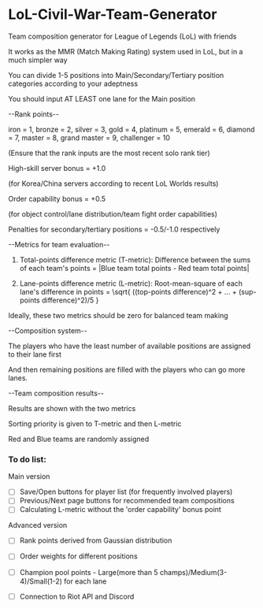 # LoL-Civil-War-Team-Generator
Team composition generator for League of Legends (LoL) with friends

It works as the MMR (Match Making Rating) system used in LoL, but in a much simpler way

You can divide 1-5 positions into Main/Secondary/Tertiary position categories according to your adeptness

You should input AT LEAST one lane for the Main position



--Rank points--

iron = 1,
bronze = 2,
silver = 3,
gold = 4,
platinum = 5,
emerald = 6,
diamond = 7,
master = 8,
grand master = 9,
challenger = 10

(Ensure that the rank inputs are the most recent solo rank tier)

High-skill server bonus = +1.0

(for Korea/China servers according to recent LoL Worlds results)

Order capability bonus = +0.5

(for object control/lane distribution/team fight order capabilities)

Penalties for secondary/tertiary positions = -0.5/-1.0 respectively



--Metrics for team evaluation--

1. Total-points difference metric (T-metric):
Difference between the sums of each team's points = |Blue team total points - Red team total points|

2. Lane-points difference metric (L-metric):
Root-mean-square of each lane's difference in points = \sqrt{ ((top-points difference)^2 + ... + (sup-points difference)^2)/5 }

Ideally, these two metrics should be zero for balanced team making



--Composition system--

The players who have the least number of available positions are assigned to their lane first

And then remaining positions are filled with the players who can go more lanes.



--Team composition results--

Results are shown with the two metrics

Sorting priority is given to T-metric and then L-metric

Red and Blue teams are randomly assigned



### To do list:
Main version
- [ ] Save/Open buttons for player list (for frequently involved players)
- [ ] Previous/Next page buttons for recommended team compositions
- [ ] Calculating L-metric without the 'order capability' bonus point

Advanced version
- [ ] Rank points derived from Gaussian distribution
- [ ] Order weights for different positions
- [ ] Champion pool points - Large(more than 5 champs)/Medium(3-4)/Small(1-2) for each lane
- [ ] Connection to Riot API and Discord

